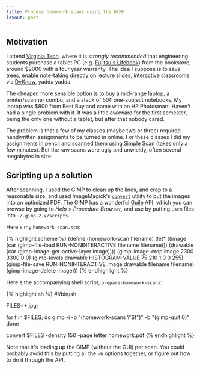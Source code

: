 ```yaml
---
title: Process homework scans using the GIMP
layout: post
---
```


## Motivation

I attend [Virginia Tech][1], where it is *strongly recommended* that engineering students purchase a tablet PC (e.g. [Fujitsu's Lifebook][2]) from the bookstore, around $2000 with a four year warranty.
The idea I suppose is to save trees, enable note-taking directly on lecture slides, interactive classrooms via [DyKnow][3], yadda yadda.

The cheaper, more sensible option is to buy a mid-range laptop, a printer/scanner combo, and a stack of 50&cent; one-subject notebooks.
My laptop was $800 from Best Buy and came with an HP Photosmart.
Haven't had a single problem with it.
It was a little awkward for the first semester, being the only one without a tablet, but after that nobody cared.

The problem is that a few of my classes (maybe two or three) required handwritten assignments to be turned in online.
For these classes I did my assignments in pencil and scanned them using [Simple Scan][4] (takes only a few minutes).
But the raw scans were ugly and unwieldy, often several megabytes in size.

## Scripting up a solution

After scanning, I used the GIMP to clean up the lines, and crop to a reasonable size, and used ImageMagick's [`convert`][6] utility to put the images into an optimized PDF.
The GIMP has a wonderful [Guile][7] API, which you can browse by going to *Help* > *Procedure Browser*, and use by putting `.scm` files into `~/.gimp-2.x/scripts`.

Here's my `homework-scan.scm`:

{% highlight scheme %}
(define (homework-scan filename)
  (let* ((image (car (gimp-file-load RUN-NONINTERACTIVE filename filename)))
         (drawable (car (gimp-image-get-active-layer image))))
    (gimp-image-crop image 2300 3300 0 0)
    (gimp-levels drawable HISTOGRAM-VALUE 75 210 1.0 0 255)
    (gimp-file-save RUN-NONINTERACTIVE image drawable filename filename)
    (gimp-image-delete image)))
{% endhighlight %}

Here's the accompanying shell script, `prepare-homework-scans`:

{% highlight sh %}
#!/bin/sh

FILES=*.jpg;

for f in $FILES; do
  gimp -i -b "(homework-scans \"$f\")" -b "(gimp-quit 0)"
done

convert $FILES -density 150 -page letter homework.pdf
{% endhighlight %}

Note that it's loading up the GIMP (without the GUI) per scan.
You could probably avoid this by putting all the `-b` options together, or figure out how to do it through the API.

[1]: http://vt.edu
[2]: http://www.shopfujitsu.com/store/
[3]: http://www.dyknow.com/
[4]: https://launchpad.net/simple-scan
[5]: http://gimp.org
[6]: http://imagemagick.sourceforge.net/http/www/convert.html
[7]: https://www.gnu.org/software/guile/